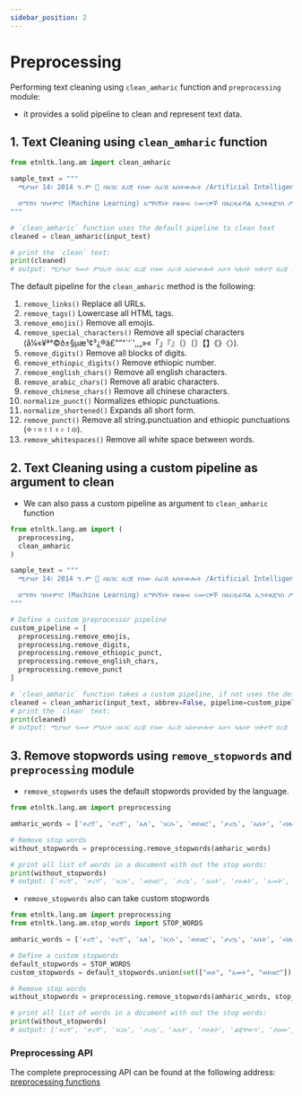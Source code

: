 ```yaml
---
sidebar_position: 2
---
```


# Preprocessing

Performing text cleaning using `clean_amharic` function and `preprocessing` module:

- it provides a solid pipeline to clean and represent text data.

## 1. Text Cleaning using `clean_amharic` function
  
```python
from etnltk.lang.am import clean_amharic

sample_text = """
  ሚያዝያ 14፣ 2014 ዓ.ም 🤗 በአገር ደረጃ የሰው ሰራሽ አስተውሎት /Artificial Intelligence/ አሁን ካለበት ዝቅተኛ ደረጃ ወደ ላቀ ደረጃ ለማድረስ፣ ሃገርኛ ቋንቋዎችን ለዓለም ተደራሽ ለማድረግ፣ አገራዊ አቅምን ለማሳደግ እና ተጠቃሚ ለመሆን በጋራ አብሮ መስራቱ እጅግ ጠቃሚ ነው፡፡

  በማሽን ዓስተምሮ (Machine Learning) አማካኝነት የጽሁፍ ናሙናዎች በአርቲፊሻል ኢንተለጀንስ ሥርዓት ለማሰልጠን፣ የጽሁፍ ዳታን መሰብሰብ እና ማደራጀት፤ የናቹራል ላንጉዌጅ ፕሮሰሲንግ ቱሎችን /Natural Language Processing Tools/ በመጠቀም የጽሁፍ ዳታን ፕሮሰስ ማድረግ ተቀዳሚ እና መሰረታዊ ጉዳይ ነው።
"""

# `clean_amharic` function uses the default pipeline to clean text
cleaned = clean_amharic(input_text)

# print the `clean` text:
print(cleaned)
# output: ሚያዝያ ዓመተ ምህረት በአገር ደረጃ የሰው ሰራሽ አስተውሎት አሁን ካለበት ዝቅተኛ ደረጃ ወደ ላቀ ደረጃ ለማድረስ ሀገርኛ ቋንቋዎችን ለአለም ተደራሽ ለማድረግ አገራዊ አቅምን ለማሳደግ እና ተጠቃሚ ለመሆን በጋራ አብሮ መስራቱ እጅግ ጠቃሚ ነው በማሽን አስተምሮ አማካኝነት የፅሁፍ ናሙናዎች በአርቲፊሻል ኢንተለጀንስ ስርአት ለማሰልጠን የፅሁፍ ዳታን መሰብሰብ እና ማደራጀት የናቹራል ላንጉዌጅ ፕሮሰሲንግ ቱሎችን በመጠቀም የፅሁፍ ዳታን ፕሮሰስ ማድረግ ተቀዳሚ እና መሰረታዊ ጉዳይ ነው
```

The default pipeline for the `clean_amharic` method is the following:

1. `remove_links()` Replace all URLs.
2. `remove_tags()` Lowercase all HTML tags.
3. `remove_emojis()` Remove all emojis.
4. `remove_special_characters()` Remove all special characters (å¼«¥ª°©ð±§µæ¹¢³¿®ä£"”“`‘´’‚,„»«「」『』（）〔〕【】《》〈〉).
5. `remove_digits()` Remove all blocks of digits.
6. `remove_ethiopic_digits()` Remove ethiopic number.
7. `remove_english_chars()` Remove all english characters.
8. `remove_arabic_chars()` Remove all arabic characters.
9. `remove_chinese_chars()` Remove all chinese characters.
10. `normalize_punct()` Normalizes ethiopic punctuations.
11. `normalize_shortened()` Expands all short form.
12. `remove_punct()` Remove all string.punctuation and ethiopic punctuations (፠ ፡ ። ፣ ፤ ፥ ፦ ፧ ፨).
13. `remove_whitespaces()` Remove all white space between words.

## 2. Text Cleaning using a custom pipeline as argument to clean

- We can also pass a custom pipeline as argument to `clean_amharic` function

```python
from etnltk.lang.am import (
  preprocessing,
  clean_amharic
)

sample_text = """
  ሚያዝያ 14፣ 2014 ዓ.ም 🤗 በአገር ደረጃ የሰው ሰራሽ አስተውሎት /Artificial Intelligence/ አሁን ካለበት ዝቅተኛ ደረጃ ወደ ላቀ ደረጃ ለማድረስ፣ ሃገርኛ ቋንቋዎችን ለዓለም ተደራሽ ለማድረግ፣ አገራዊ አቅምን ለማሳደግ እና ተጠቃሚ ለመሆን በጋራ አብሮ መስራቱ እጅግ ጠቃሚ ነው፡፡

  በማሽን ዓስተምሮ (Machine Learning) አማካኝነት የጽሁፍ ናሙናዎች በአርቲፊሻል ኢንተለጀንስ ሥርዓት ለማሰልጠን፣ የጽሁፍ ዳታን መሰብሰብ እና ማደራጀት፤ የናቹራል ላንጉዌጅ ፕሮሰሲንግ ቱሎችን /Natural Language Processing Tools/ በመጠቀም የጽሁፍ ዳታን ፕሮሰስ ማድረግ ተቀዳሚ እና መሰረታዊ ጉዳይ ነው።
"""

# Define a custom preprocessor pipeline
custom_pipeline = [
  preprocessing.remove_emojis, 
  preprocessing.remove_digits,
  preprocessing.remove_ethiopic_punct,
  preprocessing.remove_english_chars, 
  preprocessing.remove_punct
]

# `clean_amharic` function takes a custom pipeline, if not uses the default pipeline
cleaned = clean_amharic(input_text, abbrev=False, pipeline=custom_pipeline)
# print the `clean` text:
print(cleaned)
# output: ሚያዝያ ዓመተ ምህረት በአገር ደረጃ የሰው ሰራሽ አስተውሎት አሁን ካለበት ዝቅተኛ ደረጃ ወደ ላቀ ደረጃ ለማድረስ ሀገርኛ ቋንቋዎችን ለአለም ተደራሽ ለማድረግ አገራዊ አቅምን ለማሳደግ እና ተጠቃሚ ለመሆን በጋራ አብሮ መስራቱ እጅግ ጠቃሚ ነው በማሽን አስተምሮ አማካኝነት የፅሁፍ ናሙናዎች በአርቲፊሻል ኢንተለጀንስ ስርአት ለማሰልጠን የፅሁፍ ዳታን መሰብሰብ እና ማደራጀት የናቹራል ላንጉዌጅ ፕሮሰሲንግ ቱሎችን በመጠቀም የፅሁፍ ዳታን ፕሮሰስ ማድረግ ተቀዳሚ እና መሰረታዊ ጉዳይ ነው
```

## 3. Remove stopwords using `remove_stopwords` and `preprocessing` module

- `remove_stopwords` uses the default stopwords provided by the language.

```python
from etnltk.lang.am import preprocessing

amharic_words = ['ተረኛ', 'ተረኛ', 'አለ', 'ነርሱ', 'ወይዘሮ', 'ታሪኳ', 'አቤት', 'ብለው', 'የሁለት', 'አመት', 'ልጃቸውን', 'ይዘው', 'ገቡ', 'ምኑን', 'ነው', 'ያመመው', 'ዶክተሯ', 'ጠየቁ', 'አያዩትም', 'ፀጉሩ', 'ሳስቷል', 'ሆዱ', 'ተነፍቷል', 'ድዱም', 'ይደማል', 'አሉ', 'ወይዘሮ', 'ታሪኳ', 'ዶክተሯም', 'በጣም', 'ያሳዝናል', 'እንደዚህ', 'ያደረገው', 'የተመጣጠነ', 'ምግብ', 'አለማግኘቱ', 'ነው', 'አሁንም', 'ወተት', 'እንቁላል', 'ማር', 'አትክልትና', 'ፍራፍሬ', 'ይመግቡት', 'ቶሎ', 'ይሻለዋል', 'ለአሁኑ', 'ግን', 'መድሀኒት', 'አዝለታለሁ', 'በማለት', 'አስረዷቸው', 'ወይዘሮ', 'ታሪኳም', 'ወይ', 'አለማወቅ', 'ልጄን', 'በምግብ', 'እጥረት', 'ገድዬው', 'ነበር', 'በማለት', 'አለቀሱ']

# Remove stop words
without_stopwords = preprocessing.remove_stopwords(amharic_words)

# print all list of words in a document with out the stop words:
print(without_stopwords)
# output: ['ተረኛ', 'ተረኛ', 'ነርሱ', 'ወይዘሮ', 'ታሪኳ', 'አቤት', 'የሁለት', 'አመት', 'ልጃቸውን', 'ይዘው', 'ገቡ', 'ምኑን', 'ያመመው', 'ዶክተሯ', 'ጠየቁ', 'አያዩትም', 'ፀጉሩ', 'ሳስቷል', 'ሆዱ', 'ተነፍቷል', 'ድዱም', 'ይደማል', 'ወይዘሮ', 'ታሪኳ', 'ዶክተሯም', 'ያሳዝናል', 'ያደረገው', 'የተመጣጠነ', 'ምግብ', 'አለማግኘቱ', 'አሁንም', 'ወተት', 'እንቁላል', 'ማር', 'አትክልትና', 'ፍራፍሬ', 'ይመግቡት', 'ቶሎ', 'ይሻለዋል', 'ለአሁኑ', 'መድሀኒት', 'አዝለታለሁ', 'አስረዷቸው', 'ወይዘሮ', 'ታሪኳም', 'ወይ', 'አለማወቅ', 'ልጄን', 'በምግብ', 'እጥረት', 'ገድዬው', 'አለቀሱ']
```

- `remove_stopwords` also can take custom stopwords

```python
from etnltk.lang.am import preprocessing
from etnltk.lang.am.stop_words import STOP_WORDS

amharic_words = ['ተረኛ', 'ተረኛ', 'አለ', 'ነርሱ', 'ወይዘሮ', 'ታሪኳ', 'አቤት', 'ብለው', 'የሁለት', 'አመት', 'ልጃቸውን', 'ይዘው', 'ገቡ', 'ምኑን', 'ነው', 'ያመመው', 'ዶክተሯ', 'ጠየቁ', 'አያዩትም', 'ፀጉሩ', 'ሳስቷል', 'ሆዱ', 'ተነፍቷል', 'ድዱም', 'ይደማል', 'አሉ', 'ወይዘሮ', 'ታሪኳ', 'ዶክተሯም', 'በጣም', 'ያሳዝናል', 'እንደዚህ', 'ያደረገው', 'የተመጣጠነ', 'ምግብ', 'አለማግኘቱ', 'ነው', 'አሁንም', 'ወተት', 'እንቁላል', 'ማር', 'አትክልትና', 'ፍራፍሬ', 'ይመግቡት', 'ቶሎ', 'ይሻለዋል', 'ለአሁኑ', 'ግን', 'መድሀኒት', 'አዝለታለሁ', 'በማለት', 'አስረዷቸው', 'ወይዘሮ', 'ታሪኳም', 'ወይ', 'አለማወቅ', 'ልጄን', 'በምግብ', 'እጥረት', 'ገድዬው', 'ነበር', 'በማለት', 'አለቀሱ']

# Define a custom stopwords
default_stopwords = STOP_WORDS
custom_stopwords = default_stopwords.union(set(["ወይ", "አመት", "ወይዘሮ"]))

# Remove stop words
without_stopwords = preprocessing.remove_stopwords(amharic_words, stop_words=custom_stopwords)

# print all list of words in a document with out the stop words:
print(without_stopwords)
# output: ['ተረኛ', 'ተረኛ', 'ነርሱ', 'ታሪኳ', 'አቤት', 'የሁለት', 'ልጃቸውን', 'ይዘው', 'ገቡ', 'ምኑን', 'ያመመው', 'ዶክተሯ', 'ጠየቁ', 'አያዩትም', 'ፀጉሩ', 'ሳስቷል', 'ሆዱ', 'ተነፍቷል', 'ድዱም', 'ይደማል', 'ታሪኳ', 'ዶክተሯም', 'ያሳዝናል', 'ያደረገው', 'የተመጣጠነ', 'ምግብ', 'አለማግኘቱ', 'አሁንም', 'ወተት', 'እንቁላል', 'ማር', 'አትክልትና', 'ፍራፍሬ', 'ይመግቡት', 'ቶሎ', 'ይሻለዋል', 'ለአሁኑ', 'መድሀኒት', 'አዝለታለሁ', 'አስረዷቸው', 'ታሪኳም', 'አለማወቅ', 'ልጄን', 'በምግብ', 'እጥረት', 'ገድዬው', 'አለቀሱ']
```

### Preprocessing API

The complete preprocessing API can be found at the following address: [preprocessing functions](./functions/#1-text-preprocessing-functions)
